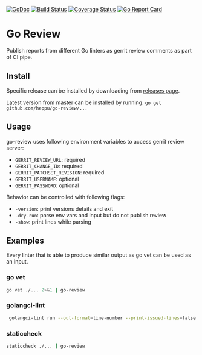 [![GoDoc](https://godoc.org/github.com/heppu/go-review?status.svg)](https://godoc.org/github.com/heppu/go-review)
[![Build Status](https://travis-ci.com/heppu/go-review.svg?branch=master)](https://travis-ci.com/heppu/go-review)
[![Coverage Status](https://coveralls.io/repos/github/heppu/go-review/badge.svg?branch=master)](https://coveralls.io/github/heppu/go-review?branch=master)
[![Go Report Card](https://goreportcard.com/badge/github.com/heppu/go-review)](https://goreportcard.com/report/github.com/heppu/go-review)

# Go Review
Publish reports from different Go linters as gerrit review comments as part of CI pipe.

## Install

Specific release can be installed by downloading from [releases page](https://github.com/heppu/go-review/releases).

Latest version from master can be installed by running: `go get github.com/heppu/go-review/...`

## Usage

go-review uses following environment variables to access gerrit review server:

- `GERRIT_REVIEW_URL`: required
- `GERRIT_CHANGE_ID`: required
- `GERRIT_PATCHSET_REVISION`: required
- `GERRIT_USERNAME`: optional
- `GERRIT_PASSWORD`: optional

Behavior can be controlled with following flags:

 - `-version`: print versions details and exit
 - `-dry-run`: parse env vars and input but do not publish review
 - `-show`: print lines while parsing

## Examples
Every linter that is able to produce similar output as go vet can be used as an input.

### go vet

```sh
go vet ./... 2>&1 | go-review
```

### golangci-lint

```sh
 golangci-lint run --out-format=line-number --print-issued-lines=false | go-review
```

### staticcheck

```sh
staticcheck ./... | go-review
```
